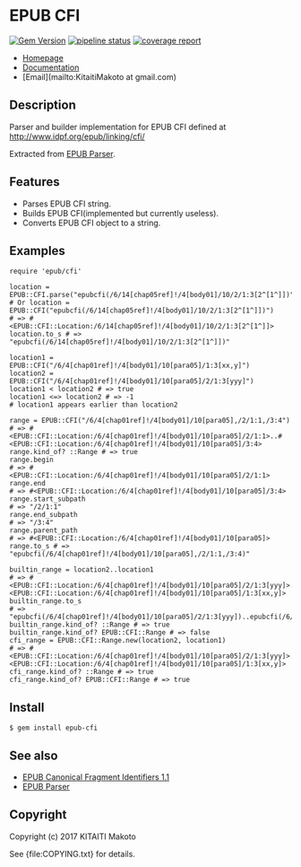 EPUB CFI
========

[![Gem Version](https://badge.fury.io/rb/epub-cfi.svg)](https://badge.fury.io/rb/epub-cfi)
[![pipeline status](https://gitlab.com/KitaitiMakoto/epub-cfi/badges/master/pipeline.svg)](https://gitlab.com/KitaitiMakoto/epub-cfi/commits/master)
[![coverage report](https://gitlab.com/KitaitiMakoto/epub-cfi/badges/master/coverage.svg)](https://gitlab.com/KitaitiMakoto/epub-cfi/commits/master)

* [Homepage](https://gitlab.com/KitaitiMakoto/epub-cfi)
* [Documentation](http://rubydoc.info/gems/epub-cfi/frames)
* [Email](mailto:KitaitiMakoto at gmail.com)

Description
-----------

Parser and builder implementation for EPUB CFI defined at http://www.idpf.org/epub/linking/cfi/

Extracted from [EPUB Parser][].

[EPUB Parser]: http://www.rubydoc.info/gems/epub-parser/file/docs/Home.markdown

Features
--------

* Parses EPUB CFI string.
* Builds EPUB CFI(implemented but currently useless).
* Converts EPUB CFI object to a string.

Examples
--------

    require 'epub/cfi'
    
    location = EPUB::CFI.parse("epubcfi(/6/14[chap05ref]!/4[body01]/10/2/1:3[2^[1^]])")
    # Or location = EPUB::CFI("epubcfi(/6/14[chap05ref]!/4[body01]/10/2/1:3[2^[1^]])")
    # => #<EPUB::CFI::Location:/6/14[chap05ref]!/4[body01]/10/2/1:3[2^[1^]]>
    location.to_s # => "epubcfi(/6/14[chap05ref]!/4[body01]/10/2/1:3[2^[1^]])"
    
    location1 = EPUB::CFI("/6/4[chap01ref]!/4[body01]/10[para05]/1:3[xx,y]")
    location2 = EPUB::CFI("/6/4[chap01ref]!/4[body01]/10[para05]/2/1:3[yyy]")
    location1 < location2 # => true
    location1 <=> location2 # => -1
    # location1 appears earlier than location2
    
    range = EPUB::CFI("/6/4[chap01ref]!/4[body01]/10[para05],/2/1:1,/3:4")
    # => #<EPUB::CFI::Location:/6/4[chap01ref]!/4[body01]/10[para05]/2/1:1>..#<EPUB::CFI::Location:/6/4[chap01ref]!/4[body01]/10[para05]/3:4>
    range.kind_of? ::Range # => true
    range.begin
    # => #<EPUB::CFI::Location:/6/4[chap01ref]!/4[body01]/10[para05]/2/1:1>
    range.end
    # => #<EPUB::CFI::Location:/6/4[chap01ref]!/4[body01]/10[para05]/3:4>
    range.start_subpath
    # => "/2/1:1"
    range.end_subpath
    # => "/3:4"
    range.parent_path
    # => #<EPUB::CFI::Location:/6/4[chap01ref]!/4[body01]/10[para05]>
    range.to_s # => "epubcfi(/6/4[chap01ref]!/4[body01]/10[para05],/2/1:1,/3:4)"
    
    builtin_range = location2..location1
    # => #<EPUB::CFI::Location:/6/4[chap01ref]!/4[body01]/10[para05]/2/1:3[yyy]>..#<EPUB::CFI::Location:/6/4[chap01ref]!/4[body01]/10[para05]/1:3[xx,y]>
    builtin_range.to_s
    # => "epubcfi(/6/4[chap01ref]!/4[body01]/10[para05]/2/1:3[yyy])..epubcfi(/6/4[chap01ref]!/4[body01]/10[para05]/1:3[xx,y])"
    builtin_range.kind_of? ::Range # => true
    builtin_range.kind_of? EPUB::CFI::Range # => false
    cfi_range = EPUB::CFI::Range.new(location2, location1)
    # => #<EPUB::CFI::Location:/6/4[chap01ref]!/4[body01]/10[para05]/2/1:3[yyy]>..#<EPUB::CFI::Location:/6/4[chap01ref]!/4[body01]/10[para05]/1:3[xx,y]>
    cfi_range.kind_of? ::Range # => true
    cfi_range.kind_of? EPUB::CFI::Range # => true

Install
-------

    $ gem install epub-cfi

See also
--------

* [EPUB Canonical Fragment Identifiers 1.1][spec]
* [EPUB Parser][]

[spec]: http://www.idpf.org/epub/linking/cfi/
[EPUB Parser]: http://www.rubydoc.info/gems/epub-parser/file/docs/Home.markdown

Copyright
---------

Copyright (c) 2017 KITAITI Makoto

See {file:COPYING.txt} for details.
